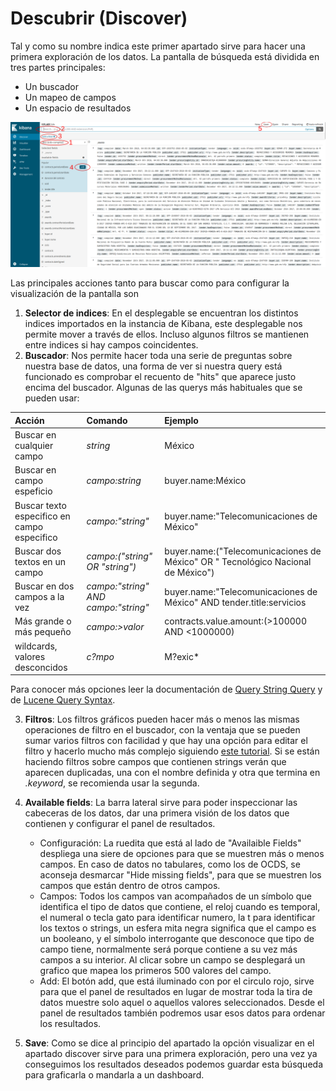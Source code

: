 # Descubrir (Discover)

Tal y como su nombre indica este primer apartado sirve para hacer una primera exploración de los datos. La pantalla de búsqueda está dividida en tres partes principales:
* Un buscador 
* Un mapeo de campos 
* Un espacio de resultados

!["Discover"](discover.png "Discover")

Las principales acciones tanto para buscar como para configurar la visualización de la pantalla son
1. **Selector de indices**: En el desplegable se encuentran los distintos indices importados en la instancia de Kibana, este desplegable nos permite mover a través de ellos. Incluso algunos filtros se mantienen entre indices si hay campos coincidentes. 
2. **Buscador**: Nos permite hacer toda una serie de preguntas sobre nuestra base de datos, una forma de ver si nuestra query está funcionado es comprobar el recuento de "hits" que aparece justo encima del buscador. Algunas de las querys más habituales que se pueden usar:   

| Acción | Comando | Ejemplo |
|:--|:--|:--|
| Buscar en cualquier campo | *string* | México |
| Buscar en campo espeficio | *campo:string* | buyer.name:México |
| Buscar texto especifico en campo especifico | *campo:"string"* | buyer.name:"Telecomunicaciones de México" |
| Buscar dos textos en un campo | *campo:("string" OR "string")* | buyer.name:("Telecomunicaciones de México" OR " Tecnológico Nacional de México") |
| Buscar en dos campos a la vez | *campo:"string" AND campo:"string"* | buyer.name:"Telecomunicaciones de México" AND tender.title:servicios |
| Más grande o más pequeño | *campo:>valor* | contracts.value.amount:(>100000 AND <1000000) |
| wildcards, valores desconcidos | *c?mpo* | M?exic* |
  
Para conocer más opciones leer la documentación de [Query String Query](https://www.elastic.co/guide/en/elasticsearch/reference/6.x/query-dsl-query-string-query.html#query-string-syntax) y de [Lucene Query Syntax](https://www.elastic.co/guide/en/kibana/6.x/lucene-query.html).

3. **Filtros**: Los filtros gráficos pueden hacer más o menos las mismas operaciones de filtro en el buscador, con la ventaja que se pueden sumar varios filtros con facilidad y que hay una opción para editar el filtro y hacerlo mucho más complejo siguiendo [este tutorial](https://www.elastic.co/guide/en/elasticsearch/reference/6.x/query-filter-context.html). Si se están haciendo filtros sobre campos que contienen strings verán que aparecen duplicadas, una con el nombre definida y otra que termina en *.keyword*, se recomienda usar la segunda. 

4. **Available fields**: La barra lateral sirve para poder inspeccionar las cabeceras de los datos, dar una primera visión de los datos que contienen y configurar el panel de resultados. 
    * Configuración: La ruedita que está al lado de "Availaible Fields" despliega una siere de opciones para que se muestren más o menos campos. En caso de datos no tabulares, como los de OCDS, se aconseja desmarcar "Hide missing fields", para que se muestren los campos que están dentro de otros campos. 
    * Campos: Todos los campos van acompañados de un símbolo que identifica el tipo de datos que contiene, el reloj cuando es temporal, el numeral o tecla gato para identificar numero, la t para identificar los textos o strings, un esfera mita negra significa que el campo es un booleano, y el símbolo interrogante que desconoce que tipo de campo tiene, normalmente será porque contiene a su vez más campos a su interior. Al clicar sobre un campo se desplegará un grafico que mapea los primeros 500 valores del campo. 
    * Add: El botón add, que está iluminado con por el circulo rojo, sirve para que el panel de resultados en lugar de mostrar toda la tira de datos muestre solo aquel o aquellos valores seleccionados. Desde el panel de resultados también podremos usar esos datos para ordenar los resultados. 

5. **Save**: Como se dice al principio del apartado la opción visualizar en el apartado discover sirve para una primera exploración, pero una vez ya conseguimos los resultados deseados podemos guardar esta búsqueda para graficarla o mandarla a un dashboard. 
